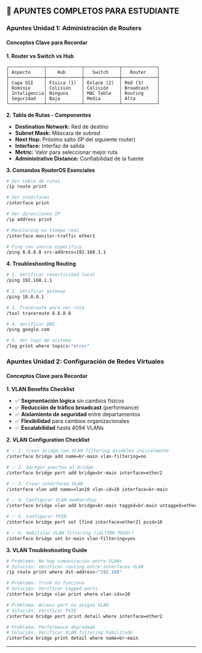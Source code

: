 
## 📝 **APUNTES COMPLETOS PARA ESTUDIANTE**

### **Apuntes Unidad 1: Administración de Routers**

#### **Conceptos Clave para Recordar**

**1. Router vs Switch vs Hub**
```
┌─────────────┬─────────────┬─────────────┬─────────────┐
│ Aspecto     │    Hub      │   Switch    │   Router    │
├─────────────┼─────────────┼─────────────┼─────────────┤
│ Capa OSI    │ Física (1)  │ Enlace (2)  │ Red (3)     │
│ Dominio     │ Colisión    │ Colisión    │ Broadcast   │
│ Inteligencia│ Ninguna     │ MAC Table   │ Routing     │
│ Seguridad   │ Baja        │ Media       │ Alta        │
└─────────────┴─────────────┴─────────────┴─────────────┘
```

**2. Tabla de Rutas - Componentes**
- **Destination Network:** Red de destino
- **Subnet Mask:** Máscara de subred
- **Next Hop:** Próximo salto (IP del siguiente router)
- **Interface:** Interfaz de salida
- **Metric:** Valor para seleccionar mejor ruta
- **Administrative Distance:** Confiabilidad de la fuente

**3. Comandos RouterOS Esenciales**
```bash
# Ver tabla de rutas
/ip route print

# Ver interfaces
/interface print

# Ver direcciones IP
/ip address print

# Monitoring en tiempo real
/interface monitor-traffic ether1

# Ping con source específico
/ping 8.8.8.8 src-address=192.168.1.1
```

**4. Troubleshooting Routing**
```bash
# 1. Verificar conectividad local
/ping 192.168.1.1

# 2. Verificar gateway
/ping 10.0.0.1

# 3. Traceroute para ver ruta
/tool traceroute 8.8.8.8

# 4. Verificar DNS
/ping google.com

# 5. Ver logs de sistema
/log print where topics~"error"
```

### **Apuntes Unidad 2: Configuración de Redes Virtuales**

#### **Conceptos Clave para Recordar**

**1. VLAN Benefits Checklist**
- ✅ **Segmentación lógica** sin cambios físicos
- ✅ **Reducción de tráfico broadcast** (performance)
- ✅ **Aislamiento de seguridad** entre departamentos
- ✅ **Flexibilidad** para cambios organizacionales
- ✅ **Escalabilidad** hasta 4094 VLANs

**2. VLAN Configuration Checklist**
```bash
# ✅ 1. Crear bridge con VLAN filtering disabled inicialmente
/interface bridge add name=br-main vlan-filtering=no

# ✅ 2. Agregar puertos al bridge
/interface bridge port add bridge=br-main interface=ether2

# ✅ 3. Crear interfaces VLAN
/interface vlan add name=vlan10 vlan-id=10 interface=br-main

# ✅ 4. Configurar VLAN membership
/interface bridge vlan add bridge=br-main tagged=br-main untagged=ether2 vlan-ids=10

# ✅ 5. Configurar PVID
/interface bridge port set [find interface=ether2] pvid=10

# ✅ 6. Habilitar VLAN filtering (¡ÚLTIMO PASO!)
/interface bridge set br-main vlan-filtering=yes
```

**3. VLAN Troubleshooting Guide**
```bash
# Problema: No hay comunicación entre VLANs
# Solución: Verificar routing entre interfaces VLAN
/ip route print where dst-address~"192.168"

# Problema: Trunk no funciona
# Solución: Verificar tagged ports
/interface bridge vlan print where vlan-ids=10

# Problema: Access port no asigna VLAN
# Solución: Verificar PVID
/interface bridge port print detail where interface=ether2

# Problema: Performance degradado
# Solución: Verificar VLAN filtering habilitado
/interface bridge print detail where name=br-main
```

---
